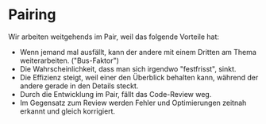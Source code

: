 # Pairing

Wir arbeiten weitgehends im Pair, weil das folgende Vorteile hat:
* Wenn jemand mal ausfällt, kann der andere mit einem Dritten am Thema weiterarbeiten. ("Bus-Faktor")
* Die Wahrscheinlichkeit, dass man sich irgendwo "festfrisst", sinkt.
* Die Effizienz steigt, weil einer den Überblick behalten kann, während der andere gerade in den Details steckt.
* Durch die Entwicklung im Pair, fällt das Code-Review weg.
* Im Gegensatz zum Review werden Fehler und Optimierungen zeitnah erkannt und gleich korrigiert.
